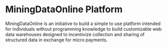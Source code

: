 # MiningDataOnline Platform
MiningDataOnline is an initiative to build a simple to use platform intended for individuals without programming knowledge to build customizable web data warehouses designed to incentivize collection and sharing of structured data in exchange for micro payments.
